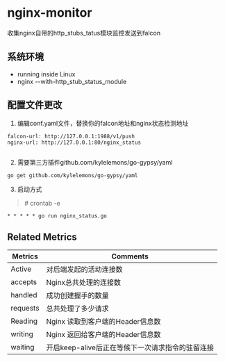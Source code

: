 # nginx-monitor

收集nginx自带的http_stubs_tatus模块监控发送到falcon

## 系统环境

- running inside Linux
- nginx --with-http_stub_status_module

## 配置文件更改

1. 编辑conf.yaml文件，替换你的falcon地址和nginx状态检测地址
```
falcon-url: http://127.0.0.1:1988/v1/push
nginx-url: http://127.0.0.1:80/nginx_status
  
```
2. 需要第三方插件github.com/kylelemons/go-gypsy/yaml
```
go get github.com/kylelemons/go-gypsy/yaml

```
3. 启动方式
>\# crontab -e
  ```
* * * * * go run nginx_status.go

  ```

## Related Metrics

Metrics | Comments
--- | ---
Active | 对后端发起的活动连接数
accepts | Nginx总共处理的连接数
handled | 成功创建握手的数量
requests | 总共处理了多少请求
Reading | Nginx 读取到客户端的Header信息数
writing | Nginx 返回给客户端的Header信息数
waiting | 开启keep-alive后正在等候下一次请求指令的驻留连接

